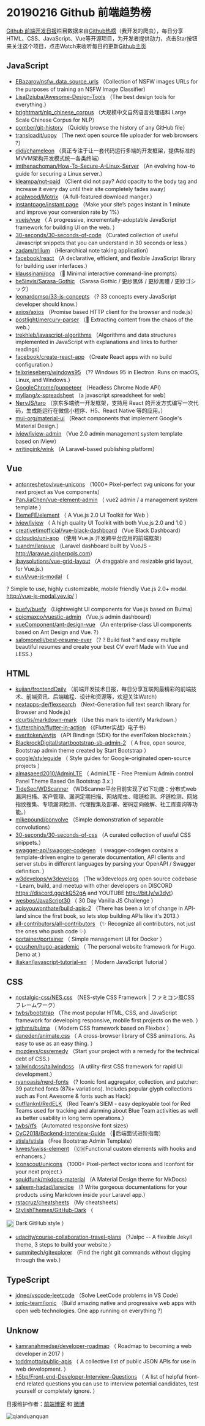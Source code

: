 # 20190216 Github 前端趋势榜

[Github 前端开发日报](https://qdkfweb.cn/c/news)栏目数据来自[Github热榜](https://github.qdkfweb.cn/)（我开发的爬虫），每日分享HTML、CSS、JavaScript、Vue等开源项目，为开发者提供动力，点击Star按钮来关注这个项目，点击Watch来收听每日的更新[Github主页](https://github.com/kujian/githubTrending)
## JavaScript

* [EBazarov/nsfw_data_source_urls](https://github.com/EBazarov/nsfw_data_source_urls) （Collection of NSFW images URLs for the purposes of training an NSFW Image Classifier）
* [LisaDziuba/Awesome-Design-Tools](https://github.com/LisaDziuba/Awesome-Design-Tools) （The best design tools for everything.）
* [brightmart/nlp_chinese_corpus](https://github.com/brightmart/nlp_chinese_corpus) （大规模中文自然语言处理语料 Large Scale Chinese Corpus for NLP）
* [pomber/git-history](https://github.com/pomber/git-history) （Quickly browse the history of any GitHub file）
* [transloadit/uppy](https://github.com/transloadit/uppy) （The next open source file uploader for web browsers ?）
* [didi/chameleon](https://github.com/didi/chameleon) （真正专注于让一套代码运行多端的开发框架，提供标准的MVVM架构开发模式统一各类终端）
* [imthenachoman/How-To-Secure-A-Linux-Server](https://github.com/imthenachoman/How-To-Secure-A-Linux-Server) （An evolving how-to guide for securing a Linux server.）
* [kleampa/not-paid](https://github.com/kleampa/not-paid) （Client did not pay? Add opacity to the body tag and increase it every day until their site completely fades away）
* [agalwood/Motrix](https://github.com/agalwood/Motrix) （A full-featured download manger.）
* [instantpage/instant.page](https://github.com/instantpage/instant.page) （Make your site’s pages instant in 1 minute and improve your conversion rate by 1%）
* [vuejs/vue](https://github.com/vuejs/vue) （
        A progressive, incrementally-adoptable JavaScript framework for building UI on the web.
      ）
* [30-seconds/30-seconds-of-code](https://github.com/30-seconds/30-seconds-of-code) （Curated collection of useful Javascript snippets that you can understand in 30 seconds or less.）
* [zadam/trilium](https://github.com/zadam/trilium) （Hierarchical note taking application）
* [facebook/react](https://github.com/facebook/react) （A declarative, efficient, and flexible JavaScript library for building user interfaces.）
* [klaussinani/qoa](https://github.com/klaussinani/qoa) （&#x1f4ac; Minimal interactive command-line prompts）
* [be5invis/Sarasa-Gothic](https://github.com/be5invis/Sarasa-Gothic) （Sarasa Gothic / 更纱黑体 / 更紗黑體 / 更紗ゴシック）
* [leonardomso/33-js-concepts](https://github.com/leonardomso/33-js-concepts) （? 33 concepts every JavaScript developer should know.）
* [axios/axios](https://github.com/axios/axios) （Promise based HTTP client for the browser and node.js）
* [postlight/mercury-parser](https://github.com/postlight/mercury-parser) （&#x1f4dc; Extracting content from the chaos of the web.）
* [trekhleb/javascript-algorithms](https://github.com/trekhleb/javascript-algorithms) （Algorithms and data structures implemented in JavaScript with explanations and links to further readings）
* [facebook/create-react-app](https://github.com/facebook/create-react-app) （Create React apps with no build configuration.）
* [felixrieseberg/windows95](https://github.com/felixrieseberg/windows95) （?? Windows 95 in Electron. Runs on macOS, Linux, and Windows.）
* [GoogleChrome/puppeteer](https://github.com/GoogleChrome/puppeteer) （Headless Chrome Node API）
* [myliang/x-spreadsheet](https://github.com/myliang/x-spreadsheet) （a javascript spreadsheet for web）
* [NervJS/taro](https://github.com/NervJS/taro) （京东多端统一开发框架，支持用 React 的开发方式编写一次代码，生成能运行在微信小程序、H5、React Native 等的应用。）
* [mui-org/material-ui](https://github.com/mui-org/material-ui) （React components that implement Google's Material Design.）
* [iview/iview-admin](https://github.com/iview/iview-admin) （Vue 2.0 admin management system template based on iView）
* [writingink/wink](https://github.com/writingink/wink) （A Laravel-based publishing platform）

## Vue

* [antonreshetov/vue-unicons](https://github.com/antonreshetov/vue-unicons) （1000+ Pixel-perfect svg unicons for your next project as Vue components）
* [PanJiaChen/vue-element-admin](https://github.com/PanJiaChen/vue-element-admin) （
        vue2 admin / a management system template
      ）
* [ElemeFE/element](https://github.com/ElemeFE/element) （
        A Vue.js 2.0 UI Toolkit for Web
      ）
* [iview/iview](https://github.com/iview/iview) （
        A high quality UI Toolkit with both Vue.js 2.0 and 1.0
      ）
* [creativetimofficial/vue-black-dashboard](https://github.com/creativetimofficial/vue-black-dashboard) （Vue Black Dashboard）
* [dcloudio/uni-app](https://github.com/dcloudio/uni-app) （使用 Vue.js 开发跨平台应用的前端框架）
* [tuandm/laravue](https://github.com/tuandm/laravue) （Laravel dashboard built by VueJS - <a href="http://laravue.cipherpols.com" rel="nofollow">http://laravue.cipherpols.com</a>）
* [jbaysolutions/vue-grid-layout](https://github.com/jbaysolutions/vue-grid-layout) （A draggable and resizable grid layout, for Vue.js.）
* [euvl/vue-js-modal](https://github.com/euvl/vue-js-modal) （
        
? Simple to use, highly customizable, mobile friendly Vue.js 2.0+ modal. <a href="http://vue-js-modal.yev.io/">http://vue-js-modal.yev.io/</a>
      ）
* [buefy/buefy](https://github.com/buefy/buefy) （Lightweight UI components for Vue.js based on Bulma）
* [epicmaxco/vuestic-admin](https://github.com/epicmaxco/vuestic-admin) （Vue.js admin dashboard）
* [vueComponent/ant-design-vue](https://github.com/vueComponent/ant-design-vue) （An enterprise-class UI components based on Ant Design and Vue. ?）
* [salomonelli/best-resume-ever](https://github.com/salomonelli/best-resume-ever) （? ? Build fast ? and easy multiple beautiful resumes and create your best CV ever! Made with Vue and LESS.）

## HTML

* [kujian/frontendDaily](https://github.com/kujian/frontendDaily) （前端开发技术日报，每日分享互联网最精彩的前端技术、前端资讯、后端编程、设计和资源等，欢迎关注Watch）
* [nextapps-de/flexsearch](https://github.com/nextapps-de/flexsearch) （Next-Generation full text search library for Browser and Node.js）
* [dcurtis/markdown-mark](https://github.com/dcurtis/markdown-mark) （Use this mark to identify Markdown.）
* [flutterchina/flutter-in-action](https://github.com/flutterchina/flutter-in-action) （《Flutter实战》电子书）
* [everitoken/evtjs](https://github.com/everitoken/evtjs) （API Bindings (SDK) for the everiToken blockchain.）
* [BlackrockDigital/startbootstrap-sb-admin-2](https://github.com/BlackrockDigital/startbootstrap-sb-admin-2) （
        A free, open source, Bootstrap admin theme created by Start Bootstrap
      ）
* [google/styleguide](https://github.com/google/styleguide) （
        Style guides for Google-originated open-source projects
      ）
* [almasaeed2010/AdminLTE](https://github.com/almasaeed2010/AdminLTE) （
        AdminLTE - Free Premium Admin control Panel Theme Based On Bootstrap 3.x
      ）
* [TideSec/WDScanner](https://github.com/TideSec/WDScanner) （WDScanner平台目前实现了如下功能：分布式web漏洞扫描、客户管理、漏洞定期扫描、网站爬虫、暗链检测、坏链检测、网站指纹搜集、专项漏洞检测、代理搜集及部署、密码定向破解、社工库查询等功能。）
* [mikepound/convolve](https://github.com/mikepound/convolve) （Simple demonstration of separable convolutions）
* [30-seconds/30-seconds-of-css](https://github.com/30-seconds/30-seconds-of-css) （A curated collection of useful CSS snippets.）
* [swagger-api/swagger-codegen](https://github.com/swagger-api/swagger-codegen) （
        swagger-codegen contains a template-driven engine to generate documentation, API clients and server stubs in different languages by parsing your OpenAPI / Swagger definition.
      ）
* [w3develops/w3develops](https://github.com/w3develops/w3develops) （The w3develops.org open source codebase - Learn, build, and meetup with other developers on DISCORD <a href="https://discord.gg/ckQ52gA" rel="nofollow">https://discord.gg/ckQ52gA</a> and YOUTUBE <a href="http://bit.ly/w3dyt" rel="nofollow">http://bit.ly/w3dyt</a>）
* [wesbos/JavaScript30](https://github.com/wesbos/JavaScript30) （
        30 Day Vanilla JS Challenge
      ）
* [apisyouwonthate/build-apis-2](https://github.com/apisyouwonthate/build-apis-2) （There has been a lot of change in API-land since the first book, so lets stop building APIs like it's 2013.）
* [all-contributors/all-contributors](https://github.com/all-contributors/all-contributors) （✨ Recognize all contributors, not just the ones who push code ✨）
* [portainer/portainer](https://github.com/portainer/portainer) （
        Simple management UI for Docker
      ）
* [gcushen/hugo-academic](https://github.com/gcushen/hugo-academic) （
        The personal website framework for Hugo. Demo at
      ）
* [iliakan/javascript-tutorial-en](https://github.com/iliakan/javascript-tutorial-en) （
        Modern JavaScript Tutorial 
      ）

## CSS

* [nostalgic-css/NES.css](https://github.com/nostalgic-css/NES.css) （NES-style CSS Framework | ファミコン風CSSフレームワーク）
* [twbs/bootstrap](https://github.com/twbs/bootstrap) （The most popular HTML, CSS, and JavaScript framework for developing responsive, mobile first projects on the web.
      ）
* [jgthms/bulma](https://github.com/jgthms/bulma) （
        Modern CSS framework based on Flexbox
      ）
* [daneden/animate.css](https://github.com/daneden/animate.css) （
        A cross-browser library of CSS animations. As easy to use as an easy thing.
      ）
* [mozdevs/cssremedy](https://github.com/mozdevs/cssremedy) （Start your project with a remedy for the technical debt of CSS.）
* [tailwindcss/tailwindcss](https://github.com/tailwindcss/tailwindcss) （A utility-first CSS framework for rapid UI development.）
* [ryanoasis/nerd-fonts](https://github.com/ryanoasis/nerd-fonts) （? Iconic font aggregator, collection, and patcher: 39 patched fonts (87k+ variations). Includes popular glyph collections such as Font Awesome &amp; fonts such as Hack）
* [outflanknl/RedELK](https://github.com/outflanknl/RedELK) （Red Team's SIEM - easy deployable tool for Red Teams used for tracking and alarming about Blue Team activities as well as better usability in long term operations.）
* [twbs/rfs](https://github.com/twbs/rfs) （Automated responsive font sizes）
* [CyC2018/Backend-Interview-Guide](https://github.com/CyC2018/Backend-Interview-Guide) （&#x1f4af;后端面试进阶指南）
* [stisla/stisla](https://github.com/stisla/stisla) （Free Bootstrap Admin Template）
* [luwes/swiss-element](https://github.com/luwes/swiss-element) （&#x1f1e8;&#x1f1ed;Functional custom elements with hooks and enhancers.）
* [Iconscout/unicons](https://github.com/Iconscout/unicons) （1000+ Pixel-perfect vector icons and Iconfont for your next project.）
* [squidfunk/mkdocs-material](https://github.com/squidfunk/mkdocs-material) （A Material Design theme for MkDocs）
* [saleem-hadad/larecipe](https://github.com/saleem-hadad/larecipe) （? Write gorgeous documentations for your products using Markdown inside your Laravel app.）
* [rstacruz/cheatsheets](https://github.com/rstacruz/cheatsheets) （My cheatsheets）
* [StylishThemes/GitHub-Dark](https://github.com/StylishThemes/GitHub-Dark) （
        
<img class="emoji" title=":octocat:" alt=":octocat:" src="https://assets-cdn.github.com/images/icons/emoji/octocat.png" height="20" width="20" align="absmiddle"> Dark GitHub style
      ）
* [udacity/course-collaboration-travel-plans](https://github.com/udacity/course-collaboration-travel-plans) （?Jalpc -- A flexible Jekyll theme, 3 steps to build your website.）
* [summitech/gitexplorer](https://github.com/summitech/gitexplorer) （Find the right git commands without digging through the web.）

## TypeScript

* [jdneo/vscode-leetcode](https://github.com/jdneo/vscode-leetcode) （Solve LeetCode problems in VS Code）
* [ionic-team/ionic](https://github.com/ionic-team/ionic) （Build amazing native and progressive web apps with open web technologies. One app running on everything ?）

## Unknow

* [kamranahmedse/developer-roadmap](https://github.com/kamranahmedse/developer-roadmap) （
        Roadmap to becoming a web developer in 2017
      ）
* [toddmotto/public-apis](https://github.com/toddmotto/public-apis) （
        A collective list of public JSON APIs for use in web development.
      ）
* [h5bp/Front-end-Developer-Interview-Questions](https://github.com/h5bp/Front-end-Developer-Interview-Questions) （
        A list of helpful front-end related questions you can use to interview potential candidates, test yourself or completely ignore.
      ）


日报维护作者：[前端博客](https://qdkfweb.cn/) 和 [微博](https://qdkfweb.cn/go/weibo)

![qianduanquan](https://user-images.githubusercontent.com/3055447/38468989-651132ac-3b80-11e8-8e6b-15122322a9d7.png)